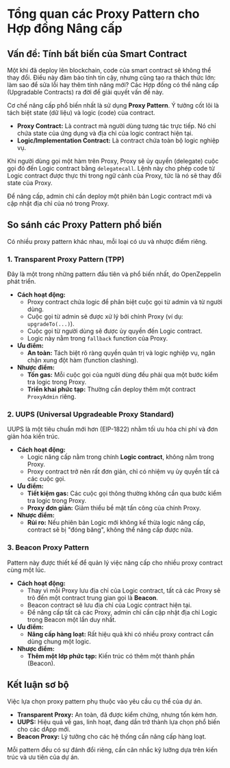 # Tổng quan các Proxy Pattern cho Hợp đồng Nâng cấp

## Vấn đề: Tính bất biến của Smart Contract

Một khi đã deploy lên blockchain, code của smart contract sẽ không thể thay đổi. Điều này đảm bảo tính tin cậy, nhưng cũng tạo ra thách thức lớn: làm sao để sửa lỗi hay thêm tính năng mới? Các Hợp đồng có thể nâng cấp (Upgradable Contracts) ra đời để giải quyết vấn đề này.

Cơ chế nâng cấp phổ biến nhất là sử dụng **Proxy Pattern**. Ý tưởng cốt lõi là tách biệt state (dữ liệu) và logic (code) của contract.

-   **Proxy Contract:** Là contract mà người dùng tương tác trực tiếp. Nó chỉ chứa state của ứng dụng và địa chỉ của logic contract hiện tại.
-   **Logic/Implementation Contract:** Là contract chứa toàn bộ logic nghiệp vụ.

Khi người dùng gọi một hàm trên Proxy, Proxy sẽ ủy quyền (delegate) cuộc gọi đó đến Logic contract bằng `delegatecall`. Lệnh này cho phép code từ Logic contract được thực thi trong ngữ cảnh của Proxy, tức là nó sẽ thay đổi state của Proxy.

Để nâng cấp, admin chỉ cần deploy một phiên bản Logic contract mới và cập nhật địa chỉ của nó trong Proxy.

## So sánh các Proxy Pattern phổ biến

Có nhiều proxy pattern khác nhau, mỗi loại có ưu và nhược điểm riêng.

### 1. Transparent Proxy Pattern (TPP)

Đây là một trong những pattern đầu tiên và phổ biến nhất, do OpenZeppelin phát triển.

-   **Cách hoạt động:**
    -   Proxy contract chứa logic để phân biệt cuộc gọi từ admin và từ người dùng.
    -   Cuộc gọi từ admin sẽ được xử lý bởi chính Proxy (ví dụ: `upgradeTo(...)`).
    -   Cuộc gọi từ người dùng sẽ được ủy quyền đến Logic contract.
    -   Logic này nằm trong `fallback` function của Proxy.
-   **Ưu điểm:**
    -   **An toàn:** Tách biệt rõ ràng quyền quản trị và logic nghiệp vụ, ngăn chặn xung đột hàm (function clashing).
-   **Nhược điểm:**
    -   **Tốn gas:** Mỗi cuộc gọi của người dùng đều phải qua một bước kiểm tra logic trong Proxy.
    -   **Triển khai phức tạp:** Thường cần deploy thêm một contract `ProxyAdmin` riêng.

### 2. UUPS (Universal Upgradeable Proxy Standard)

UUPS là một tiêu chuẩn mới hơn (EIP-1822) nhằm tối ưu hóa chi phí và đơn giản hóa kiến trúc.

-   **Cách hoạt động:**
    -   Logic nâng cấp nằm trong chính **Logic contract**, không nằm trong Proxy.
    -   Proxy contract trở nên rất đơn giản, chỉ có nhiệm vụ ủy quyền tất cả các cuộc gọi.
-   **Ưu điểm:**
    -   **Tiết kiệm gas:** Các cuộc gọi thông thường không cần qua bước kiểm tra logic trong Proxy.
    -   **Proxy đơn giản:** Giảm thiểu bề mặt tấn công của chính Proxy.
-   **Nhược điểm:**
    -   **Rủi ro:** Nếu phiên bản Logic mới không kế thừa logic nâng cấp, contract sẽ bị "đóng băng", không thể nâng cấp được nữa.

### 3. Beacon Proxy Pattern

Pattern này được thiết kế để quản lý việc nâng cấp cho nhiều proxy contract cùng một lúc.

-   **Cách hoạt động:**
    -   Thay vì mỗi Proxy lưu địa chỉ của Logic contract, tất cả các Proxy sẽ trỏ đến một contract trung gian gọi là **Beacon**.
    -   Beacon contract sẽ lưu địa chỉ của Logic contract hiện tại.
    -   Để nâng cấp tất cả các Proxy, admin chỉ cần cập nhật địa chỉ Logic trong Beacon một lần duy nhất.
-   **Ưu điểm:**
    -   **Nâng cấp hàng loạt:** Rất hiệu quả khi có nhiều proxy contract cần dùng chung một logic.
-   **Nhược điểm:**
    -   **Thêm một lớp phức tạp:** Kiến trúc có thêm một thành phần (Beacon).

## Kết luận sơ bộ

Việc lựa chọn proxy pattern phụ thuộc vào yêu cầu cụ thể của dự án.
-   **Transparent Proxy:** An toàn, đã được kiểm chứng, nhưng tốn kém hơn.
-   **UUPS:** Hiệu quả về gas, linh hoạt, đang dần trở thành lựa chọn phổ biến cho các dApp mới.
-   **Beacon Proxy:** Lý tưởng cho các hệ thống cần nâng cấp hàng loạt.

Mỗi pattern đều có sự đánh đổi riêng, cần cân nhắc kỹ lưỡng dựa trên kiến trúc và ưu tiên của dự án.
